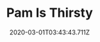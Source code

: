 ---
templateKey: blog-post
featuredpost: false
date: 2020-03-01T03:43:43.711Z
featuredimage: /img/quest_bg1.png
imgBg: quest_bg1
title: Pam Is Thirsty
description: Pam is hankerin' for a pale ale. Regular old beer won't do. You can brew one yourself if you have hops and a keg.
reward: 350 & 1 Friendship heart
tags:
  - Mail
  - summer
  - Summer 14
  - Pam
  - Pale Ale
---